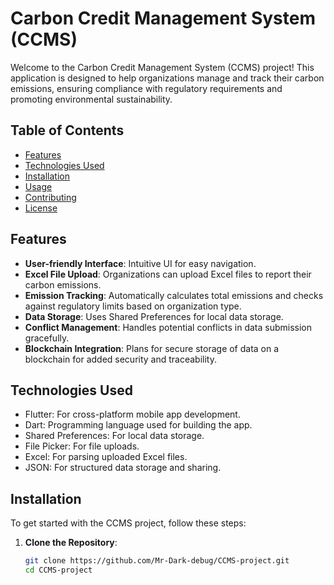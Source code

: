 # Carbon Credit Management System (CCMS)

Welcome to the Carbon Credit Management System (CCMS) project! This application is designed to help organizations manage and track their carbon emissions, ensuring compliance with regulatory requirements and promoting environmental sustainability.

## Table of Contents

- [Features](#features)
- [Technologies Used](#technologies-used)
- [Installation](#installation)
- [Usage](#usage)
- [Contributing](#contributing)
- [License](#license)

## Features

- **User-friendly Interface**: Intuitive UI for easy navigation.
- **Excel File Upload**: Organizations can upload Excel files to report their carbon emissions.
- **Emission Tracking**: Automatically calculates total emissions and checks against regulatory limits based on organization type.
- **Data Storage**: Uses Shared Preferences for local data storage.
- **Conflict Management**: Handles potential conflicts in data submission gracefully.
- **Blockchain Integration**: Plans for secure storage of data on a blockchain for added security and traceability.

## Technologies Used

- Flutter: For cross-platform mobile app development.
- Dart: Programming language used for building the app.
- Shared Preferences: For local data storage.
- File Picker: For file uploads.
- Excel: For parsing uploaded Excel files.
- JSON: For structured data storage and sharing.

## Installation

To get started with the CCMS project, follow these steps:

1. **Clone the Repository**:
   ```bash
   git clone https://github.com/Mr-Dark-debug/CCMS-project.git
   cd CCMS-project
